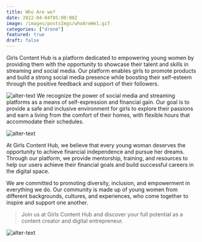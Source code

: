 ```yaml
---
title: Who Are we?
date: 2022-04-04T05:00:00Z
image: /images/postsImgs/whoAreWe1.gif
categories: ["drone"]
featured: true
draft: false
---
```


Girls Content Hub is a platform dedicated to empowering young women by providing them with the opportunity to showcase their talent and skills in streaming and social media. Our platform enables girls to promote products and build a strong social media presence while boosting their self-esteem through the positive feedback and support of their followers.

![alter-text](/images/postsImgs/whoAreWe2.png)
We recognize the power of social media and streaming platforms as a means of self-expression and financial gain. Our goal is to provide a safe and inclusive environment for girls to explore their passions and earn a living from the comfort of their homes, with flexible hours that accommodate their schedules.

![alter-text](/images/postsImgs/whoAreWe3.gif)

At Girls Content Hub, we believe that every young woman deserves the opportunity to achieve financial independence and pursue her dreams. Through our platform, we provide mentorship, training, and resources to help our users achieve their financial goals and build successful careers in the digital space.

We are committed to promoting diversity, inclusion, and empowerment in everything we do. Our community is made up of young women from different backgrounds, cultures, and experiences, who come together to inspire and support one another.

> Join us at Girls Content Hub and discover your full potential as a content creator and digital entrepreneur.

![alter-text](/images/postsImgs/whoAreWe4.png)


